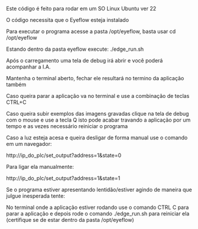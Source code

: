 Este código é feito para rodar em um SO Linux Ubuntu ver 22

O código necessita que o Eyeflow esteja instalado

Para executar o programa  acesse a pasta /opt/eyeflow, basta usar cd /opt/eyeflow

Estando dentro da pasta eyeflow execute: ./edge_run.sh

Após o carregamento uma tela de debug irá abrir e você poderá acompanhar a I.A.

Mantenha o terminal aberto, fechar ele resultará no termino da aplicação também

Caso queira parar a aplicação va no terminal e use a combinação de teclas CTRL+C

Caso queira subir exemplos das imagens gravadas clique na tela de debug com o mouse e use a tecla Q
isto pode acabar travando a aplicação por um tempo e as vezes necessário reiniciar o programa



Caso a luz esteja acesa e queira desligar de forma manual use o comando em um navegador:

http://ip_do_plc/set_output?address=1&state=0

Para ligar ela manualmente: 

http://ip_do_plc/set_output?address=1&state=1


Se o programa estiver apresentando lentidão/estiver agindo de maneira que julgue inesperada tente:

No terminal onde a aplicação estiver rodando use o comando CTRL C para parar a aplicação e depois rode o comando ./edge_run.sh para reiniciar ela (certifique se de estar dentro da pasta /opt/eyeflow)


